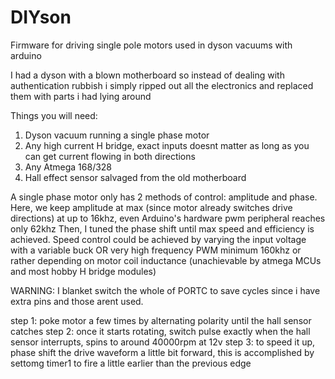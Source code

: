 # DIYson
Firmware for driving single pole motors used in dyson vacuums with arduino

I had a dyson with a blown motherboard so instead of dealing with authentication rubbish i simply ripped out all the electronics and replaced them with parts i had lying around

Things you will need: 
1. Dyson vacuum running a single phase motor
2. Any high current H bridge, exact inputs doesnt matter as long as you can get current flowing in both directions
3. Any Atmega 168/328
4. Hall effect sensor salvaged from the old motherboard


A single phase motor only has 2 methods of control: amplitude and phase. Here, we keep amplitude at max (since motor already switches drive directions) at up to 16khz, even Arduino's hardware pwm peripheral reaches only 62khz
Then, I tuned the phase shift until max speed and efficiency is achieved. Speed control could be achieved by varying the input voltage with a variable buck OR very high frequency PWM minimum 160khz or rather depending on motor coil inductance (unachievable by atmega MCUs and most hobby H bridge modules)


WARNING: I blanket switch the whole of PORTC to save cycles since i have extra pins and those arent used.


step 1: poke motor a few times by alternating polarity until the hall sensor catches
step 2: once it starts rotating, switch pulse exactly when the hall sensor interrupts, spins to around 40000rpm at 12v
step 3: to speed it up, phase shift the drive waveform a little bit forward, this is accomplished by settomg timer1 to fire a little earlier than the previous edge


